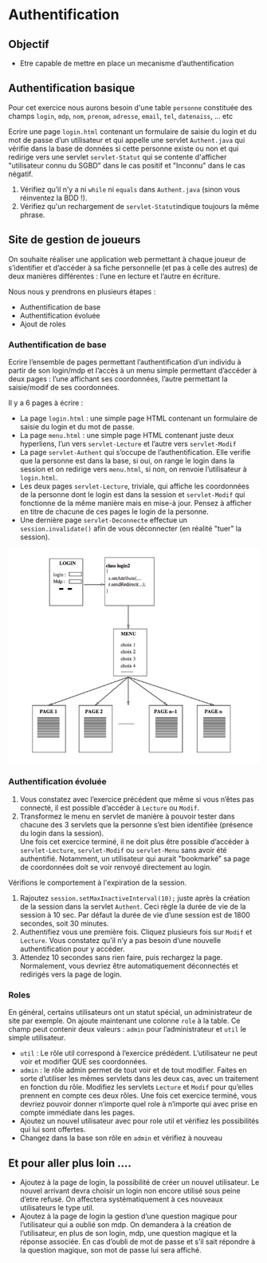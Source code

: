 # Authentification

## Objectif

* Etre capable de mettre en place un mecanisme d’authentification


## Authentification basique

Pour cet exercice nous aurons besoin d'une table `personne` constituée des champs `login`, `mdp`, `nom`, `prenom`, `adresse`, `email`, `tel`, `datenaiss`, ... etc

Ecrire une page `login.html` contenant un formulaire de saisie du login et du mot de passe d’un utilisateur et qui appelle
une servlet `Authent.java` qui vérifie dans la base de données si cette personne existe ou non et qui redirige vers une servlet  `servlet-Statut` qui se contente d'afficher "utilisateur connu du
SGBD" dans le cas positif et "Inconnu" dans le cas négatif.
1. Vérifiez qu’il n’y a ni `while` ni `equals` dans `Authent.java` (sinon vous réinventez la BDD !).
2. Vérifiez qu'un rechargement de `servlet-Statut`indique toujours la même phrase.

## Site de gestion de joueurs
On souhaite réaliser une application web permettant à chaque joueur de s’identifier et d’accéder à sa fiche personnelle (et pas à celle des autres) de deux manières différentes : l’une en lecture et l’autre en écriture. 

Nous nous y prendrons en plusieurs étapes :
* Authentification de base
* Authentification évoluée
* Ajout de roles

### Authentification de base

Ecrire l’ensemble de pages permettant l’authentification d’un individu à partir de son login/mdp et l’accès à un menu simple permettant d’accéder à deux pages : l’une affichant ses coordonnées, l’autre permettant la saisie/modif de ses coordonnées. 

Il y a 6 pages à écrire :
* La page `login.html` : une simple page HTML contenant un formulaire de saisie du login et du mot de passe.
* La page `menu.html` : une simple page HTML contenant juste deux hyperliens, l’un vers `servlet-Lecture` et l’autre
vers `servlet-Modif`
* La page `servlet-Authent` qui s’occupe de l’authentification. Elle verifie que la personne est dans la base, si oui, on
range le login dans la session et on redirige vers `menu.html`, si non, on renvoie l’utilisateur à `login.html`.
* Les deux pages `servlet-Lecture`, triviale, qui affiche les coordonnées de la personne dont le login est dans la session
et `servlet-Modif` qui fonctionne de la même manière mais en mise-à jour. Pensez à afficher en titre de chacune de ces
pages le login de la personne.
* Une dernière page `servlet-Deconnecte` effectue un `session.invalidate()` afin de vous déconnecter (en réalité "tuer" la session).

![PlanSite](img/PlanSite.png)

### Authentification évoluée
1. Vous constatez avec l’exercice précédent que même si vous n’êtes pas connecté, il est possible d’accéder à `Lecture` ou
`Modif`.
2. Transformez le menu en servlet de manière à pouvoir tester dans chacune des 3 servlets que la personne s’est bien identifiée (présence du login dans la session).  
Une fois cet exercice terminé, il ne doit plus être possible d’accéder à `servlet-Lecture`, `servlet-Modif` ou `servlet-Menu` sans avoir été authentifié. Notamment, un utilisateur qui aurait "bookmarké" sa page de coordonnées doit se voir renvoyé
directement au login.

Vérifions le comportement à l'expiration de la session.
1. Rajoutez `session.setMaxInactiveInterval(10);` juste après la création de la session dans la servlet `Authent`.
Ceci règle la durée de vie de la session à 10 sec. Par défaut la durée de vie d’une session est de 1800 secondes, soit 30 minutes.
2. Authentifiez vous une première fois. Cliquez plusieurs fois sur `Modif` et `Lecture`. Vous constatez qu’il n’y a pas besoin d’une nouvelle authentification pour y accéder.
3. Attendez 10 secondes sans rien faire, puis rechargez la page. Normalement, vous devriez être automatiquement déconnectés et redirigés vers la page de login.

### Roles
En général, certains utilisateurs ont un statut spécial, un administrateur de site par exemple.
On ajoute maintenant une colonne `role` à la table. Ce champ peut contenir deux valeurs : `admin` pour l’administrateur et `util` le simple utilisateur.
* `util` : Le rôle util correspond à l’exercice prédédent. L’utilisateur ne peut voir et modifier QUE ses coordonnées.
* `admin` : le rôle admin permet de tout voir et de tout modifier. Faites en sorte d’utiliser les mêmes servlets dans les deux cas, avec un traitement en fonction du rôle.
Modifiez les servlets `Lecture` et `Modif` pour qu’elles prennent en compte ces deux rôles.
Une fois cet exercice terminé, vous devriez pouvoir donner n’importe quel role à n’importe qui avec prise en compte immédiate dans les pages.
* Ajoutez un nouvel utilisateur avec pour role util et vérifiez les possibilités qui lui sont offertes.
* Changez dans la base son rôle en `admin` et vérifiez à nouveau

## Et pour aller plus loin ....

* Ajoutez à la page de login, la possibilité de créer un nouvel utilisateur. Le nouvel arrivant devra choisir un login non encore utilisé sous peine d’etre refusé. On affectera systématiquement à ces nouveaux utilisateurs le type util.
* Ajoutez à la page de login la gestion d’une question magique pour l’utilisateur qui a oublié son mdp. On demandera à la création de l’utilisateur, en plus de son login, mdp, une question magique et la réponse associée. En cas d’oubli de mot de passe et s’il sait répondre à la question magique, son mot de passe lui sera affiché.

